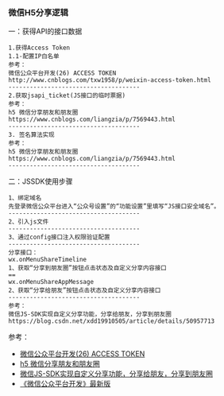 
### 微信H5分享逻辑

一：获得API的接口数据
```
1.获得Access Token
1.1-配置IP白名单
参考：
微信公众平台开发(26) ACCESS TOKEN
http://www.cnblogs.com/txw1958/p/weixin-access-token.html
-------------------------------------
2.获取jsapi_ticket(JS接口的临时票据)
参考：
h5 微信分享朋友和朋友圈
https://www.cnblogs.com/liangzia/p/7569443.html
-------------------------------------
3. 签名算法实现
参考：
h5 微信分享朋友和朋友圈
https://www.cnblogs.com/liangzia/p/7569443.html
-------------------------------------

```
二：JSSDK使用步骤

```
1、绑定域名
先登录微信公众平台进入“公众号设置”的“功能设置”里填写“JS接口安全域名”。
-------------------------------------
2、引入js文件
-------------------------------------
3、通过config接口注入权限验证配置
-------------------------------------
分享接口：
wx.onMenuShareTimeline
1、获取“分享到朋友圈”按钮点击状态及自定义分享内容接口
==
wx.onMenuShareAppMessage
2、获取“分享给朋友”按钮点击状态及自定义分享内容接口
-------------------------------------
参考：
微信JS-SDK实现自定义分享功能，分享给朋友，分享到朋友圈
https://blog.csdn.net/xdd19910505/article/details/50957713
```


参考：
- [微信公众平台开发(26) ACCESS TOKEN](http://www.cnblogs.com/txw1958/p/weixin-access-token.html)
- [h5 微信分享朋友和朋友圈](https://www.cnblogs.com/liangzia/p/7569443.html)
- [微信JS-SDK实现自定义分享功能，分享给朋友，分享到朋友圈](https://blog.csdn.net/xdd19910505/article/details/50957713)
- [《微信公众平台开发》最新版](https://www.cnblogs.com/txw1958/p/weixin-qrlogin.html)
